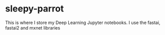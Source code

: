 # sleepy-parrot
This is where I store my Deep Learning Jupyter notebooks. I use the fastai, fastai2 and mxnet libraries
